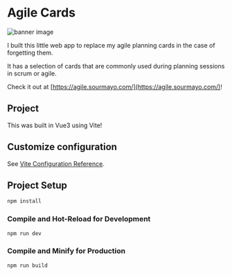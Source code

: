 # Agile Cards

![banner image](https://agile.sourmayo.com/banner.png)

I built this little web app to replace my agile planning cards in the case of forgetting them.

It has a selection of cards that are commonly used during planning sessions in scrum or agile.

Check it out at [https://agile.sourmayo.com/](https://agile.sourmayo.com/)!

## Project

This was built in Vue3 using Vite!

## Customize configuration

See [Vite Configuration Reference](https://vitejs.dev/config/).

## Project Setup

```sh
npm install
```

### Compile and Hot-Reload for Development

```sh
npm run dev
```

### Compile and Minify for Production

```sh
npm run build
```
